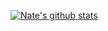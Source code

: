 <!--
**nategiraudeau/nategiraudeau** is a ✨ _special_ ✨ repository because its `README.md` (this file) appears on your GitHub profile.

Here are some ideas to get you started:

- 🔭 I’m currently working on ...
- 🌱 I’m currently learning ...
- 👯 I’m looking to collaborate on ...
- 🤔 I’m looking for help with ...
- 💬 Ask me about ...
- 📫 How to reach me: ...
- 😄 Pronouns: ...
- ⚡ Fun fact: ...
-->

[![Nate's github stats](https://github-readme-stats.vercel.app/api?username=nategiraudeau&bg_color=ffffff00&text_color=666666)](https://github.com/anuraghazra/github-readme-stats)
